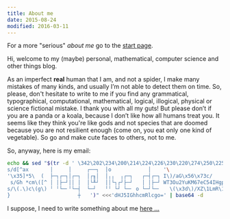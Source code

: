 ```yaml
---
title: About me
date: 2015-08-24
modified: 2016-03-11
---
```


For a more "serious" _about me_ go to the [start page](/).

Hi, welcome to my (maybe) personal, mathematical, computer science and other
things blog.

As an imperfect **real** human that I am, and not a spider, I make many mistakes
of many kinds, and usually I’m not able to detect them on time. So, please,
don't hesitate to write to me if you find any grammatical, typographical,
computational, mathematical, logical, illogical, physical or science fictional
mistake. I thank you with all my guts! But please don’t if you are a panda or
a koala, because I don’t like how all humans treat you. It seems like they
think you're like gods and not species that are doomed because you are not
resilient enough (come on, you eat only one kind of vegetable). So go and make cute
faces to others, not to me.

So, anyway, here is my email:

<div id="divMcFace"></div>

<script src="data:text/javascript;base64,
PCEtLQpsZXQgZ18gPSBmdW5jdGlvbihzLHIsbCkgeyByZXR1cm4gZnVuY3Rpb24oaSkgeyByZXR1
cm4gaSVzPT0wP2kvczppKmwtciB9IH07CmxldCBmID0gZ18oMiwtMSwzKTsgbGV0IGggPSBnXyg0
LDEsNSk7CgpsZXQgbG9vcCA9IGZ1bmN0aW9uKGkpewogICJ1c2Ugc3RyaWN0IjsKICByZXR1cm4g
ZnVuY3Rpb24oKXsKICAgIGxldCB4eCA9ICdkSEo1SUdoaGNtUmxjaUE3S1NBeE1qVW1JekV4T0NZ
ak1UQXhKaU0wTmlZS0NnPT0nOwogICAgbGV0IGEgPSAnJiM2NDsnOyBsZXQgX18gPSBNYXRoLnJh
bmRvbSgpOyBsZXQgX19fID0gTWF0aC5yb3VuZDsgbGV0IFpfX1o9TWF0aDsKICAgIGxldCBuID0g
JyYjMTA0JiMxMDEmIzEwOCYjMTEzJzsKICAgIGlmKGk+aChoKDEwKSl8fGk8MTExKSBzZXRUaW1l
b3V0KGxvb3AoZihpPjM0P2k6KF9fKzEyKSoyKioxMykpLCBoKGYoMzkpKSk7CiAgICBlbHNlIHsg
aWYoaTxmKGgoZigxMSkpKS0yNjMgJiYgMjAgPCBpLTIyMikgewogICAgICBoID0gJyYjMTA4JiMx
MCcKICAgICAgICthdG9iKHh4KS5zdWJzdHJpbmcoMTYsaS0yMTIpCiAgICAgICArJyMxMDAmIzEw
MSc7CiAgICAgIGxldCBlPW4rYStoOwogICAgICBkb2N1bWVudC5nZXRFbGVtZW50QnlJZCgnZGl2
TWNGYWNlJykuaW5uZXJIVE1MCiAgICAgICAgPSAnPGEgaCcKICAgICAgICArIGV2YWwoYXRvYign
SjNKbFppY3JKejBpYldFbkt5ZHBiSFJ2Snlzbk9pY3JaU3NuSWlCamJHRnpKdz09JykpCiAgICAg
ICAgKyAncz0iZW0nCiAgICAgICAgKyAnYWlsIj4nCiAgICAgICAgKyBlCiAgICAgICAgKyAnPFwv
JysnYScrJz4nOwogICAgICByZXR1cm47CiAgICB9IGVsc2UgewogICAgICBsZXQgaCA9ICJDQWdJ
RiIKICAgICAgICAgICAgKyAiSjBVYVJIYkhSMlpKaEZaMnhHU0o1V05YRkdNT2hWV3pJVWFqRlRP
WGQiLnNwbGl0KCIiKS5yZXZlcnNlKCkuam9pbigiIikKICAgICAgICAgICAgKyAidldsaEtiRWxI
U2pGYVNHdG5UMnhCU3lBZ0lBbz0iOwogICAgICBhID0geHggKyBoICsgZihoKE51bWJlcigiSW5W
elpTQnpkSEpwWTNRaUNnPT0iKSkpOwogICAgICBkb2N1bWVudC5nZXRFbGVtZW50QnlJZCgiZGl2
TWNGYWNlIikuaW5uZXJIVE1MID0gYS50b1N0cmluZygpOwogICAgfX0KICAgIGxldCBzcmxsbHM9
IiI7IGZvcihpPTQwO2k+LTMwKl9fO2ktLSkgc3JsbGxzKz0iZSZFJ24vbGlKOVBqNE92Qno3Y0Rw
ZEZtdDNTaGI4JUxrVGd3c2F4ZkEzRz1JcW8xSHlRTTJLcnVSQ04iW1pfX1ouYWJzKF9fXyhpKk1h
dGgucmFuZG9tKCkqNDMyKSUoNTgrMSkpXTsKICAgIGRvY3VtZW50LmdldEVsZW1lbnRCeUlkKCJk
aXZNY0ZhY2UiKS5pbm5lckhUTUwgPSBzcmxsbHM7CiAgfTsKfTsKbG9vcCg5MTEpKCk7Ci8vIC0t
Pgo=">
</script>

~~~bash
echo && sed "$(tr -d ' \342\202\234\200\214\224\226\230\220\274\250\225\267\265\244\264' <<<'{
s/d[^ax       │     │     ┌──┐  │o            │    '\
'\x35]*5\  (  ├─┐┌─┐│┌─┐  │┌╖│  │╷╷  ╷┌─┐   ┌─┤┌─┐ I\)/aG\x56\x73c/
 s/Gh *cm\([^ │ │├─┘││ │  │└╨┘  ││└┐┌┘├─┘   │ │├─┘ WT3Ou2YuKM67eC54IHgpKM67eC5mKHggeCkpCg==]\)/UBsa/
s/\(.\)c\(g\) ╵ ╵└─╴╵└─┤  └─┘   ╵╵ └┘ └─╴ o └─┘└─╴   \(\x3d\)/XZ\1LmR\1C\2\3\3/
}                      ┼   ')" <<<'dHJ5IGhhcmRlcgo=' | base64 -d
~~~

I suppose, I need to write something about me [here ...](https://xkcd.com/1530/)

